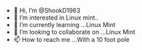 - 👋 Hi, I’m @ShookD1963
- 👀 I’m interested in Linux mint..
- 🌱 I’m currently learning ...Linux Mint
- 💞️ I’m looking to collaborate on ...Linux Mint
- 📫 How to reach me ...With a 10 foot pole

<!---
ShookD1963/ShookD1963 is a ✨ special ✨ repository because its `README.md` (this file) appears on your GitHub profile.
You can click the Preview link to take a look at your changes.
--->
